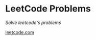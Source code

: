 # LeetCode Problems
*Solve leetcode's problems*

[leetcode.com](https://leetcode.com/problemset/all/)
